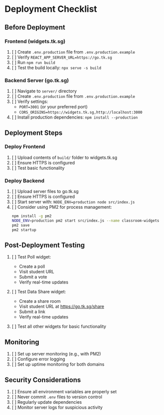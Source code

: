 # Deployment Checklist

## Before Deployment

### Frontend (widgets.tk.sg)
1. [ ] Create `.env.production` file from `.env.production.example`
2. [ ] Verify `REACT_APP_SERVER_URL=https://go.tk.sg`
3. [ ] Run `npm run build`
4. [ ] Test the build locally: `npx serve -s build`

### Backend Server (go.tk.sg)
1. [ ] Navigate to `server/` directory
2. [ ] Create `.env.production` file from `.env.production.example`
3. [ ] Verify settings:
   - `PORT=3001` (or your preferred port)
   - `CORS_ORIGINS=https://widgets.tk.sg,http://localhost:3000`
4. [ ] Install production dependencies: `npm install --production`

## Deployment Steps

### Deploy Frontend
1. [ ] Upload contents of `build/` folder to widgets.tk.sg
2. [ ] Ensure HTTPS is configured
3. [ ] Test basic functionality

### Deploy Backend
1. [ ] Upload server files to go.tk.sg
2. [ ] Ensure HTTPS is configured
3. [ ] Start server with: `NODE_ENV=production node src/index.js`
4. [ ] Consider using PM2 for process management:
   ```bash
   npm install -g pm2
   NODE_ENV=production pm2 start src/index.js --name classroom-widgets-server
   pm2 save
   pm2 startup
   ```

## Post-Deployment Testing

1. [ ] Test Poll widget:
   - Create a poll
   - Visit student URL
   - Submit a vote
   - Verify real-time updates

2. [ ] Test Data Share widget:
   - Create a share room
   - Visit student URL at https://go.tk.sg/share
   - Submit a link
   - Verify real-time updates

3. [ ] Test all other widgets for basic functionality

## Monitoring

1. [ ] Set up server monitoring (e.g., with PM2)
2. [ ] Configure error logging
3. [ ] Set up uptime monitoring for both domains

## Security Considerations

1. [ ] Ensure all environment variables are properly set
2. [ ] Never commit `.env` files to version control
3. [ ] Regularly update dependencies
4. [ ] Monitor server logs for suspicious activity